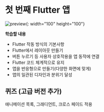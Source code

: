 # 첫 번째 Flutter 앱

![preview](https://github.com/winuss/flutter_random_words/blob/main/data/word.gif?raw=true){: width="100" height="100"}

**학습할 내용**

- Flutter 작동 방식의 기본사항
- Flutter에서 레이아웃 만들기
- 버튼 누르기 등 사용자 상호작용을 앱 동작에 연결
- Flutter 코드 체계적으로 유지
- 앱을 반응형으로 만들기(다양한 화면에 맞게)
- 앱의 일관된 디자인과 분위기 달성

## 퀴즈 (고급 버전 추가)

애니메이션 목록, 그래디언트, 크로스 페이드 적용
